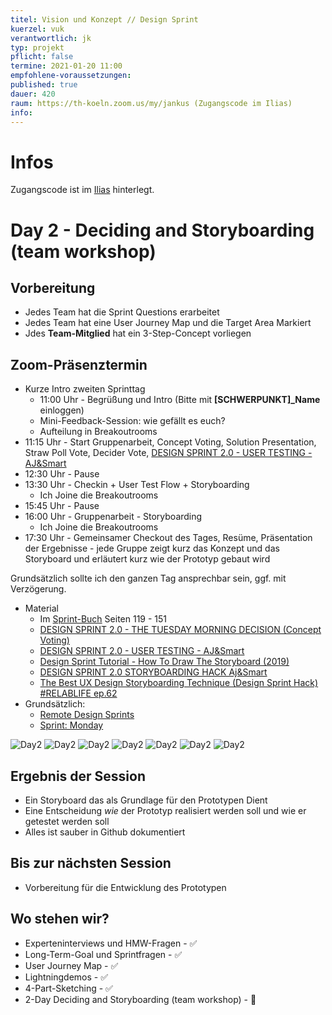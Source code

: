 ```yaml
---
titel: Vision und Konzept // Design Sprint
kuerzel: vuk
verantwortlich: jk
typ: projekt
pflicht: false
termine: 2021-01-20 11:00
empfohlene-voraussetzungen: 
published: true
dauer: 420
raum: https://th-koeln.zoom.us/my/jankus (Zugangscode im Ilias)
info: 
---
```


# Infos

Zugangscode ist im [Ilias](https://ilias.th-koeln.de/goto.php?target=fold_1658174&client_id=ILIAS_FH_Koeln) hinterlegt.

# Day 2 - Deciding and Storyboarding (team workshop)

## Vorbereitung

* Jedes Team hat die Sprint Questions erarbeitet
* Jedes Team hat eine User Journey Map und die Target Area Markiert
* Jdes **Team-Mitglied** hat ein 3-Step-Concept vorliegen

## Zoom-Präsenztermin

* Kurze Intro zweiten Sprinttag
	* 11:00 Uhr - Begrüßung und Intro (Bitte mit **[SCHWERPUNKT]_Name** einloggen)
	* Mini-Feedback-Session: wie gefällt es euch?
	* Aufteilung in Breakoutrooms
* 11:15 Uhr - Start Gruppenarbeit, Concept Voting, Solution Presentation, Straw Poll Vote, Decider Vote, [DESIGN SPRINT 2.0 - USER TESTING - AJ&Smart](https://www.youtube.com/watch?v=8AKWYH1EzJI)
* 12:30 Uhr - Pause
* 13:30 Uhr - Checkin + User Test Flow + Storyboarding
	* Ich Joine die Breakoutrooms
* 15:45 Uhr - Pause
* 16:00 Uhr - Gruppenarbeit - Storyboarding
	* Ich Joine die Breakoutrooms
* 17:30 Uhr - Gemeinsamer Checkout des Tages, Resüme, Präsentation der Ergebnisse - jede Gruppe zeigt kurz das Konzept und das Storyboard und erläutert kurz wie der Prototyp gebaut wird

Grundsätzlich sollte ich den ganzen Tag ansprechbar sein, ggf. mit Verzögerung.

* Material
	* Im [Sprint-Buch](https://www.thesprintbook.com/) Seiten 119 - 151
	* [DESIGN SPRINT 2.0 - THE TUESDAY MORNING DECISION (Concept Voting)](https://www.youtube.com/watch?v=YW2ifUTVd_E)
	* [DESIGN SPRINT 2.0 - USER TESTING - AJ&Smart](https://www.youtube.com/watch?v=8AKWYH1EzJI)
	* [Design Sprint Tutorial - How To Draw The Storyboard (2019)](https://www.youtube.com/watch?v=yav4HN26XT8)
	* [DESIGN SPRINT 2.0 STORYBOARDING HACK Aj&Smart](https://www.youtube.com/watch?v=y5pSBgQUezQ)	
	* [The Best UX Design Storyboarding Technique (Design Sprint Hack) #RELABLIFE ep.62](https://www.youtube.com/watch?v=GukAT_S8WH8)
* Grundsätzlich:
	* [Remote Design Sprints](https://www.youtube.com/playlist?list=PLxk9zj3EDi0VzC4BmYsOpxPBPeJh7ujEq)
	* [Sprint: Monday](https://www.youtube.com/watch?v=7zOBMxRYJ7I&list=PLNKW8GAxivxcwqF2OU7UvjkT_lPMqz_C8)

![Day2](/mi-master-vuk/assets/images/DesignSprint/sprint2-4.png)
![Day2](/mi-master-vuk/assets/images/DesignSprint/day2-1.jpg)
![Day2](/mi-master-vuk/assets/images/DesignSprint/day2-2.jpg)
![Day2](/mi-master-vuk/assets/images/DesignSprint/day2-3.jpg)
![Day2](/mi-master-vuk/assets/images/DesignSprint/day2-4.jpg)
![Day2](/mi-master-vuk/assets/images/DesignSprint/day2-5.jpg)
![Day2](/mi-master-vuk/assets/images/DesignSprint/day2-6.jpg)

## Ergebnis der Session

* Ein Storyboard das als Grundlage für den Prototypen Dient
* Eine Entscheidung _wie_ der Prototyp realisiert werden soll und wie er getestet werden soll
* Alles ist sauber in Github dokumentiert

## Bis zur nächsten Session

* Vorbereitung für die Entwicklung des Prototypen

## Wo stehen wir?

* Experteninterviews und HMW-Fragen - ✅
* Long-Term-Goal und Sprintfragen - ✅
* User Journey Map - ✅
* Lightningdemos - ✅
* 4-Part-Sketching - ✅
* 2-Day Deciding and Storyboarding (team workshop) - 🚧